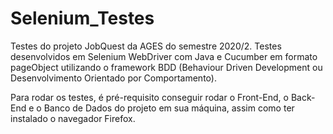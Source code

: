 # Selenium_Testes

Testes do projeto JobQuest da AGES do semestre 2020/2.
Testes desenvolvidos em Selenium WebDriver com Java e Cucumber em formato pageObject utilizando o framework BDD (Behaviour Driven Development ou Desenvolvimento Orientado por Comportamento).

Para rodar os testes, é pré-requisito conseguir rodar o Front-End, o Back-End e o Banco de Dados do projeto em sua máquina, assim como ter instalado o navegador Firefox.
